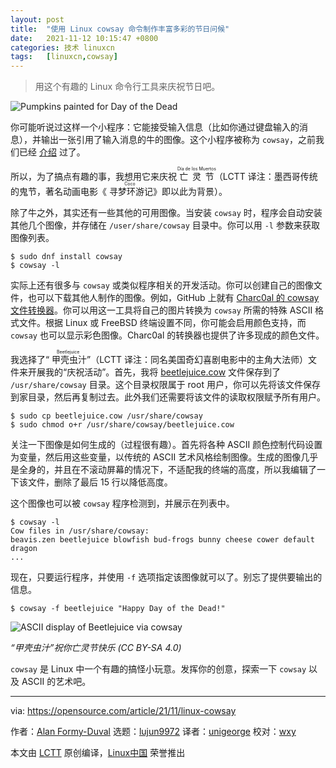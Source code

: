```yaml
---
layout: post
title:	"使用 Linux cowsay 命令制作丰富多彩的节日问候"
date:	2021-11-12 10:15:47 +0800 
categories:	技术 linuxcn 
tags:	[linuxcn,cowsay]
---
```




> 
> 用这个有趣的 Linux 命令行工具来庆祝节日吧。
> 
> 
> 


![](/Asserts/Images//attachment/album/202111/12/101540nq1nut3gzkzz1qus.jpg "Pumpkins painted for Day of the Dead")


你可能听说过这样一个小程序：它能接受输入信息（比如你通过键盘输入的消息），并输出一张引用了输入消息的牛的图像。这个小程序被称为 `cowsay`，之前我们已经 [介绍](https://opensource.com/article/18/12/linux-toy-cowsay) 过了。


所以，为了搞点有趣的事，我想用它来庆祝 <ruby> 亡灵节 <rt>  Día de los Muertos </rt></ruby>（LCTT 译注：墨西哥传统的鬼节，著名动画电影《<ruby> 寻梦环游记 <rt>  Coco </rt></ruby>》即以此为背景）。


除了牛之外，其实还有一些其他的可用图像。当安装 `cowsay` 时，程序会自动安装其他几个图像，并存储在 `/user/share/cowsay` 目录中。你可以用 `-l` 参数来获取图像列表。



```
$ sudo dnf install cowsay
$ cowsay -l

```

实际上还有很多与 `cowsay` 或类似程序相关的开发活动。你可以创建自己的图像文件，也可以下载其他人制作的图像。例如，GitHub 上就有 [Charc0al 的 cowsay 文件转换器](https://charc0al.github.io/cowsay-files/converter/)。你可以用这一工具将自己的图片转换为 `cowsay` 所需的特殊 ASCII 格式文件。根据 Linux 或 FreeBSD 终端设置不同，你可能会启用颜色支持，而 `cowsay` 也可以显示彩色图像。Charc0al 的转换器也提供了许多现成的颜色文件。


我选择了“<ruby> 甲壳虫汁 <rt>  Beetlejuice </rt></ruby>”（LCTT 译注：同名美国奇幻喜剧电影中的主角大法师）文件来开展我的“庆祝活动”。首先，我将 [beetlejuice.cow](https://raw.githubusercontent.com/charc0al/cowsay-files/master/cows/beetlejuice.cow) 文件保存到了 `/usr/share/cowsay` 目录。这个目录权限属于 root 用户，你可以先将该文件保存到家目录，然后再复制过去。此外我们还需要将该文件的读取权限赋予所有用户。



```
$ sudo cp beetlejuice.cow /usr/share/cowsay
$ sudo chmod o+r /usr/share/cowsay/beetlejuice.cow

```

关注一下图像是如何生成的（过程很有趣）。首先将各种 ASCII 颜色控制代码设置为变量，然后用这些变量，以传统的 ASCII 艺术风格绘制图像。生成的图像几乎是全身的，并且在不滚动屏幕的情况下，不适配我的终端的高度，所以我编辑了一下该文件，删除了最后 15 行以降低高度。


这个图像也可以被 `cowsay` 程序检测到，并展示在列表中。



```
$ cowsay -l
Cow files in /usr/share/cowsay:
beavis.zen beetlejuice blowfish bud-frogs bunny cheese cower default dragon
...

```

现在，只要运行程序，并使用 `-f` 选项指定该图像就可以了。别忘了提供要输出的信息。



```
$ cowsay -f beetlejuice "Happy Day of the Dead!"

```

![ASCII display of Beetlejuice via cowsay](/Asserts/Images//attachment/album/202111/12/101550f36433zeeaq757qe.png)


*“甲壳虫汁”祝你亡灵节快乐 (CC BY-SA 4.0)*


`cowsay` 是 Linux 中一个有趣的搞怪小玩意。发挥你的创意，探索一下 `cowsay` 以及 ASCII 的艺术吧。




---


via: <https://opensource.com/article/21/11/linux-cowsay>


作者：[Alan Formy-Duval](https://opensource.com/users/alanfdoss) 选题：[lujun9972](https://github.com/lujun9972) 译者：[unigeorge](https://github.com/unigeorge) 校对：[wxy](https://github.com/wxy)


本文由 [LCTT](https://github.com/LCTT/TranslateProject) 原创编译，[Linux中国](https://linux.cn/) 荣誉推出

